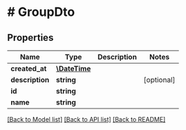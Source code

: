# # GroupDto

## Properties

Name | Type | Description | Notes
------------ | ------------- | ------------- | -------------
**created_at** | [**\DateTime**](\DateTime) |  | 
**description** | **string** |  | [optional] 
**id** | **string** |  | 
**name** | **string** |  | 

[[Back to Model list]](../../README#documentation-for-models) [[Back to API list]](../../README#documentation-for-api-endpoints) [[Back to README]](../../README)


